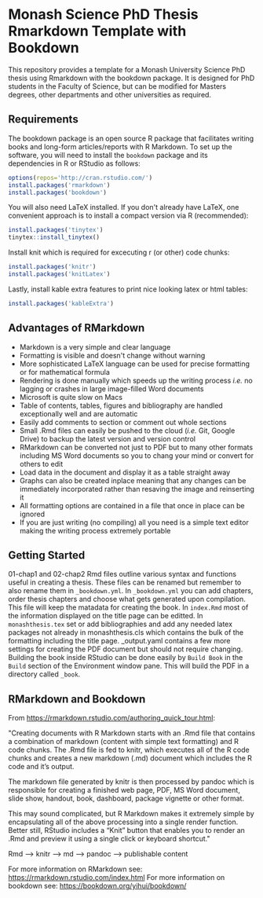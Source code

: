 # Monash Science PhD Thesis Rmarkdown Template with Bookdown

This repository provides a template for a Monash University Science PhD thesis using Rmarkdown with the bookdown package. It is designed for PhD students in the Faculty of Science, but can be modified for Masters degrees, other departments and other universities as required.

## Requirements

The bookdown package is an open source R package that facilitates writing books and long-form articles/reports with R Markdown. To set up the software, you will need to install the `bookdown` package and its dependencies in R or RStudio as follows:

```r
options(repos='http://cran.rstudio.com/')
install.packages('rmarkdown')
install.packages('bookdown')
```

You will also need LaTeX installed. If you don't already have LaTeX, one convenient approach is to install a compact version via R (recommended): 

```r
install.packages('tinytex')
tinytex::install_tinytex()
```

Install knit which is required for excecuting r (or other) code chunks:

```r
install.packages('knitr')
install.packages('knitLatex')
```

Lastly, install kable extra features to print nice looking latex or html tables:

```r
install.packages('kableExtra')
```

## Advantages of RMarkdown

* Markdown is a very simple and clear language
* Formatting is visible and doesn't change without warning
* More sophisticated LaTeX language can be used for precise formatting  or for mathematical formula
* Rendering is done manually which speeds up the writing process *i.e.* no lagging or crashes in large image-filled Word documents
* Microsoft is quite slow on Macs
* Table of contents, tables, figures and bibliography are handled exceptionally well and are automatic
* Easily add comments to section or comment out whole sections
* Small .Rmd files can easily be pushed to the cloud (*i.e.* Git, Google Drive) to backup the latest version and version control
* RMarkdown can be converted not just to PDF but to many other formats including MS Word documents so you to chang your mind or convert for others to edit
* Load data in the document and display it as a table straight away
* Graphs can also be created inplace meaning that any changes can be immediately incorporated rather than resaving the image and reinserting it
* All formatting options are contained in a file that once in place can be ignored
* If you are just writing (no compiling) all you need is a simple text editor making the writing process extremely portable

## Getting Started

01-chap1 and 02-chap2 Rmd files outline various syntax and functions useful in creating a thesis. These files can be renamed but remember to also rename them in `_bookdown.yml`. In `_bookdown.yml` you can add chapters, order thesis chapters and choose what gets generated upon compilation. This file will keep the matadata for creating the book. In `index.Rmd` most of the information displayed on the title page can be editted. In `monashthesis.tex` set or add bibliographies and add any needed latex packages not already in monashthesis.cls which contains the bulk of the formatting including the title page. _output.yaml contains a few more settings for creating the PDF document but should not require changing. Building the book inside RStudio can be done easily by `Build Book` in the `Build` section of the Environment window pane. This will build the PDF in a directory called `_book`.

## RMarkdown and Bookdown

From <https://rmarkdown.rstudio.com/authoring_quick_tour.html>:

"Creating documents with R Markdown starts with an .Rmd file that contains a combination of markdown (content with simple text formatting) and R code chunks. The .Rmd file is fed to knitr, which executes all of the R code chunks and creates a new markdown (.md) document which includes the R code and it’s output.

The markdown file generated by knitr is then processed by pandoc which is responsible for creating a finished web page, PDF, MS Word document, slide show, handout, book, dashboard, package vignette or other format.

This may sound complicated, but R Markdown makes it extremely simple by encapsulating all of the above processing into a single render function. Better still, RStudio includes a “Knit” button that enables you to render an .Rmd and preview it using a single click or keyboard shortcut."

Rmd --> knitr --> md --> pandoc --> publishable content

For more information on RMarkdown see: <https://rmarkdown.rstudio.com/index.html>
For more information on bookdown see: <https://bookdown.org/yihui/bookdown/>
